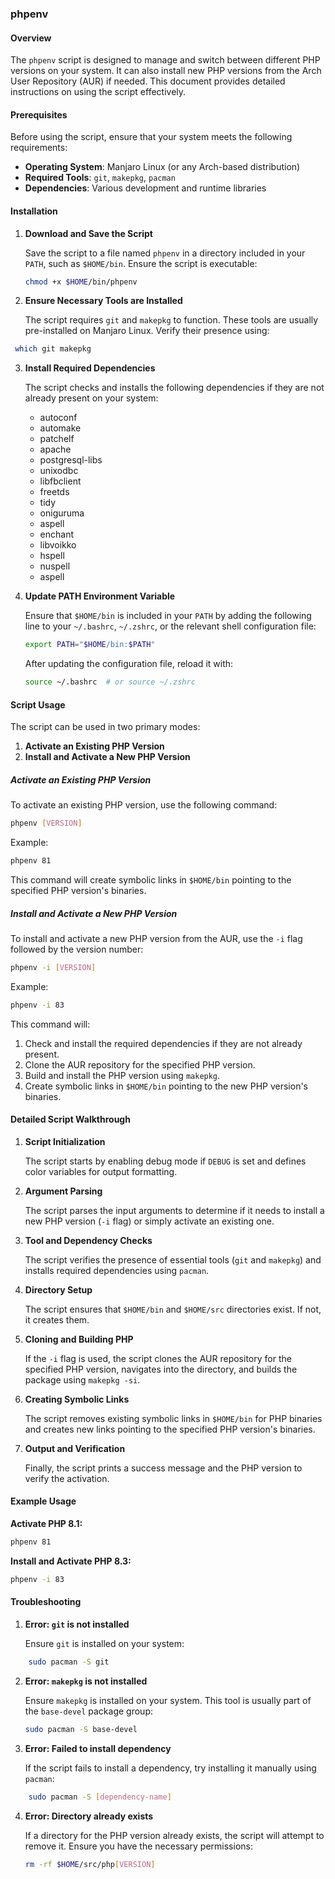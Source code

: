 ### phpenv

#### Overview

The `phpenv` script is designed to manage and switch between different PHP versions on your system. It can also install new PHP versions from the Arch User Repository (AUR) if needed. This document provides detailed instructions on using the script effectively.

#### Prerequisites

Before using the script, ensure that your system meets the following requirements:

-   **Operating System**: Manjaro Linux (or any Arch-based distribution)
-   **Required Tools**: `git`, `makepkg`, `pacman`
-   **Dependencies**: Various development and runtime libraries

#### Installation

1.  **Download and Save the Script**

    Save the script to a file named `phpenv` in a directory included in your `PATH`, such as `$HOME/bin`. Ensure the script is executable:

    ```bash
    chmod +x $HOME/bin/phpenv
    ```

2.  **Ensure Necessary Tools are Installed**

    The script requires `git` and `makepkg` to function. These tools are usually pre-installed on Manjaro Linux. Verify their presence using:

```bash
 which git makepkg
```

3.  **Install Required Dependencies**

    The script checks and installs the following dependencies if they are not already present on your system:

    -   autoconf
    -   automake
    -   patchelf
    -   apache
    -   postgresql-libs
    -   unixodbc
    -   libfbclient
    -   freetds
    -   tidy
    -   oniguruma
    -   aspell
    -   enchant
    -   libvoikko
    -   hspell
    -   nuspell
    -   aspell

1.  **Update PATH Environment Variable**

    Ensure that `$HOME/bin` is included in your `PATH` by adding the following line to your `~/.bashrc`, `~/.zshrc`, or the relevant shell configuration file:

    ```bash
    export PATH="$HOME/bin:$PATH"
    ```

    After updating the configuration file, reload it with:

    ```bash
    source ~/.bashrc  # or source ~/.zshrc
    ```

#### Script Usage

The script can be used in two primary modes:

1.  **Activate an Existing PHP Version**
2.  **Install and Activate a New PHP Version**

##### Activate an Existing PHP Version

To activate an existing PHP version, use the following command:

```bash
phpenv [VERSION]
```

Example:

```bash
phpenv 81
```

This command will create symbolic links in `$HOME/bin` pointing to the specified PHP version's binaries.

##### Install and Activate a New PHP Version

To install and activate a new PHP version from the AUR, use the `-i` flag followed by the version number:

```bash
phpenv -i [VERSION]
```

Example:

```bash
phpenv -i 83
```

This command will:

1.  Check and install the required dependencies if they are not already present.
2.  Clone the AUR repository for the specified PHP version.
3.  Build and install the PHP version using `makepkg`.
4.  Create symbolic links in `$HOME/bin` pointing to the new PHP version's binaries.

#### Detailed Script Walkthrough

1.  **Script Initialization**

    The script starts by enabling debug mode if `DEBUG` is set and defines color variables for output formatting.

2.  **Argument Parsing**

    The script parses the input arguments to determine if it needs to install a new PHP version (`-i` flag) or simply activate an existing one.

3.  **Tool and Dependency Checks**

    The script verifies the presence of essential tools (`git` and `makepkg`) and installs required dependencies using `pacman`.

4.  **Directory Setup**

    The script ensures that `$HOME/bin` and `$HOME/src` directories exist. If not, it creates them.

5.  **Cloning and Building PHP**

    If the `-i` flag is used, the script clones the AUR repository for the specified PHP version, navigates into the directory, and builds the package using `makepkg -si`.

6.  **Creating Symbolic Links**

    The script removes existing symbolic links in `$HOME/bin` for PHP binaries and creates new links pointing to the specified PHP version's binaries.

7.  **Output and Verification**

    Finally, the script prints a success message and the PHP version to verify the activation.

#### Example Usage

**Activate PHP 8.1:**

```bash
phpenv 81
```

**Install and Activate PHP 8.3:**

```bash
phpenv -i 83
```

#### Troubleshooting

1.  **Error: `git` is not installed**

    Ensure `git` is installed on your system:

```bash
    sudo pacman -S git
```

2.  **Error: `makepkg` is not installed**

    Ensure `makepkg` is installed on your system. This tool is usually part of the `base-devel` package group:

    ```bash
    sudo pacman -S base-devel
    ```

3.  **Error: Failed to install dependency**

    If the script fails to install a dependency, try installing it manually using `pacman`:

```bash
    sudo pacman -S [dependency-name]
```

4.  **Error: Directory already exists**

    If a directory for the PHP version already exists, the script will attempt to remove it. Ensure you have the necessary permissions:

    ```bash
    rm -rf $HOME/src/php[VERSION]
    ```
